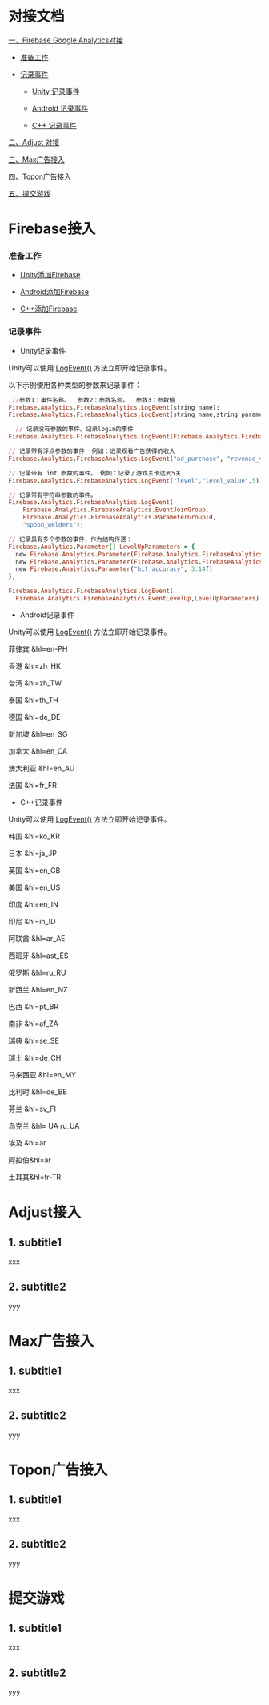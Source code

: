 # 对接文档

[一、Firebase Google Analytics对接](#Firebase接入)

 * [准备工作](#准备工作)
 
 * [记录事件](#记录事件)
   
   + [Unity 记录事件](#Unity记录事件)
   
   + [Android 记录事件](#android-记录事件)
   
   + [C++ 记录事件](#c++-记录事件)
 
[二、Adjust 对接](#Adjust接入)

[三、Max广告接入](#Max广告接入)

[四、Topon广告接入](#Topon广告接入)

[五、提交游戏](#提交游戏)

# Firebase接入 
### 准备工作 
  + [Unity添加Firebase](https://firebase.google.com/docs/unity/setup?hl=zh-cn) 

  + [Android添加Firebase](https://firebase.google.com/docs/android/setup?hl=zh-cn) 

  + [C++添加Firebase](https://firebase.google.com/docs/cpp/setup?hl=zh-cn&platform=android) 

### 记录事件 
  + Unity记录事件

Unity可以使用 [LogEvent()](https://firebase.google.com/docs/reference/unity/class/firebase/analytics/firebase-analytics?hl=zh-cn#logevent) 方法立即开始记录事件。

以下示例使用各种类型的参数来记录事件：
```ruby
 //参数1：事件名称。  参数2：参数名称。  参数3：参数值
Firebase.Analytics.FirebaseAnalytics.LogEvent(string name);
Firebase.Analytics.FirebaseAnalytics.LogEvent(string name,string parameterName,string parameterValue);

  // 记录没有参数的事件。记录login的事件
Firebase.Analytics.FirebaseAnalytics.LogEvent(Firebase.Analytics.FirebaseAnalytics.EventLogin);

// 记录带有浮点参数的事件  例如：记录观看广告获得的收入
Firebase.Analytics.FirebaseAnalytics.LogEvent("ad_purchase", "revenue_value", 0.04f);

// 记录带有 int 参数的事件。 例如：记录了游戏关卡达到5关
Firebase.Analytics.FirebaseAnalytics.LogEvent("level","level_value",5);

// 记录带有字符串参数的事件。
Firebase.Analytics.FirebaseAnalytics.LogEvent(
    Firebase.Analytics.FirebaseAnalytics.EventJoinGroup,
    Firebase.Analytics.FirebaseAnalytics.ParameterGroupId,
    "spoon_welders");

// 记录具有多个参数的事件，作为结构传递：
Firebase.Analytics.Parameter[] LevelUpParameters = {
  new Firebase.Analytics.Parameter(Firebase.Analytics.FirebaseAnalytics.ParameterLevel, 5),
  new Firebase.Analytics.Parameter(Firebase.Analytics.FirebaseAnalytics.ParameterCharacter, "mrspoon"),
  new Firebase.Analytics.Parameter("hit_accuracy", 3.14f)
};

Firebase.Analytics.FirebaseAnalytics.LogEvent(
  Firebase.Analytics.FirebaseAnalytics.EventLevelUp,LevelUpParameters);

```
  + Android记录事件

Unity可以使用 [LogEvent()](https://firebase.google.com/docs/reference/unity/class/firebase/analytics/firebase-analytics?hl=zh-cn#logevent) 方法立即开始记录事件。

  
菲律宾 &hl=en-PH

香港 &hl=zh_HK

台湾 &hl=zh_TW

泰国 &hl=th_TH

德国 &hl=de_DE

新加坡 &hl=en_SG

加拿大 &hl=en_CA

澳大利亚 &hl=en_AU

法国 &hl=fr_FR
  + C++记录事件

Unity可以使用 [LogEvent()](https://firebase.google.com/docs/reference/unity/class/firebase/analytics/firebase-analytics?hl=zh-cn#logevent) 方法立即开始记录事件。

  
韩国 &hl=ko_KR

日本 &hl=ja_JP

英国 &hl=en_GB

美国 &hl=en_US

印度 &hl=en_IN 

印尼 &hl=in_ID

阿联酋 &hl=ar_AE

西班牙 &hl=ast_ES

俄罗斯 &hl=ru_RU

新西兰 &hl=en_NZ

巴西 &hl=pt_BR

南非 &hl=af_ZA

瑞典 &hl=se_SE

瑞士 &hl=de_CH

马来西亚 &hl=en_MY

比利时 &hl=de_BE

芬兰 &hl=sv_FI

乌克兰 &hl= UA ru_UA

埃及 &hl=ar

阿拉伯&hl=ar

土耳其&hl=tr-TR

# Adjust接入
## 1. subtitle1
xxx
## 2. subtitle2
yyy

# Max广告接入
## 1. subtitle1
xxx
## 2. subtitle2
yyy

# Topon广告接入
## 1. subtitle1
xxx
## 2. subtitle2
yyy


# 提交游戏
## 1. subtitle1
xxx
## 2. subtitle2
yyy
